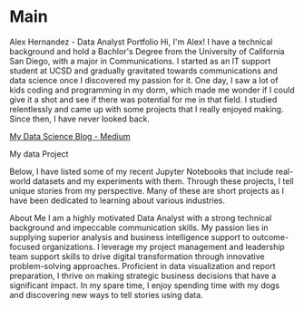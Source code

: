 # Main
Alex Hernandez - Data Analyst Portfolio 
Hi, I'm Alex! I have a technical background and hold a Bachlor's Degree from the University of California San Diego, with a major in Communications. I started as an IT support student at UCSD and gradually gravitated towards communications and data science once I discovered my passion for it. One day, I saw a lot of kids coding and programming in my dorm, which made me wonder if I could give it a shot and see if there was potential for me in that field. I studied relentlessly and came up with some projects that I really enjoyed making. Since then, I have never looked back.

[My Data Science Blog - Medium](https://medium.com/@alexhernandez_67007)

My data Project

Below, I have listed some of my recent Jupyter Notebooks that include real-world datasets and my experiments with them. Through these projects, I tell unique stories from my perspective. Many of these are short projects as I have been dedicated to learning about various industries.

About Me
I am a highly motivated Data Analyst with a strong technical background and impeccable communication skills. My passion lies in supplying superior analysis and business intelligence support to outcome-focused organizations. I leverage my project management and leadership team support skills to drive digital transformation through innovative problem-solving approaches. Proficient in data visualization and report preparation, I thrive on making strategic business decisions that have a significant impact. In my spare time, I enjoy spending time with my dogs and discovering new ways to tell stories using data.

